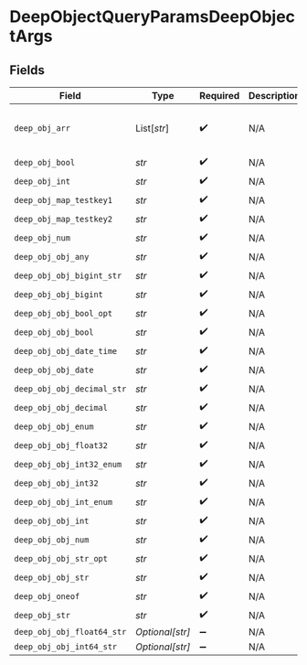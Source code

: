# DeepObjectQueryParamsDeepObjectArgs


## Fields

| Field                        | Type                         | Required                     | Description                  | Example                      |
| ---------------------------- | ---------------------------- | ---------------------------- | ---------------------------- | ---------------------------- |
| `deep_obj_arr`               | List[*str*]                  | :heavy_check_mark:           | N/A                          | [<br/>"test1",<br/>"test2"<br/>] |
| `deep_obj_bool`              | *str*                        | :heavy_check_mark:           | N/A                          | true                         |
| `deep_obj_int`               | *str*                        | :heavy_check_mark:           | N/A                          | 1                            |
| `deep_obj_map_testkey1`      | *str*                        | :heavy_check_mark:           | N/A                          | testvalue1                   |
| `deep_obj_map_testkey2`      | *str*                        | :heavy_check_mark:           | N/A                          | testvalue2                   |
| `deep_obj_num`               | *str*                        | :heavy_check_mark:           | N/A                          | 1.1                          |
| `deep_obj_obj_any`           | *str*                        | :heavy_check_mark:           | N/A                          | any                          |
| `deep_obj_obj_bigint_str`    | *str*                        | :heavy_check_mark:           | N/A                          | 9223372036854775808          |
| `deep_obj_obj_bigint`        | *str*                        | :heavy_check_mark:           | N/A                          | 8821239038968084             |
| `deep_obj_obj_bool_opt`      | *str*                        | :heavy_check_mark:           | N/A                          | true                         |
| `deep_obj_obj_bool`          | *str*                        | :heavy_check_mark:           | N/A                          | true                         |
| `deep_obj_obj_date_time`     | *str*                        | :heavy_check_mark:           | N/A                          | 2020-01-01T00:00:00.001Z     |
| `deep_obj_obj_date`          | *str*                        | :heavy_check_mark:           | N/A                          | 2020-01-01                   |
| `deep_obj_obj_decimal_str`   | *str*                        | :heavy_check_mark:           | N/A                          | 3.14159265358979344719667586 |
| `deep_obj_obj_decimal`       | *str*                        | :heavy_check_mark:           | N/A                          | 3.141592653589793            |
| `deep_obj_obj_enum`          | *str*                        | :heavy_check_mark:           | N/A                          | one                          |
| `deep_obj_obj_float32`       | *str*                        | :heavy_check_mark:           | N/A                          | 1.1                          |
| `deep_obj_obj_int32_enum`    | *str*                        | :heavy_check_mark:           | N/A                          | 55                           |
| `deep_obj_obj_int32`         | *str*                        | :heavy_check_mark:           | N/A                          | 1                            |
| `deep_obj_obj_int_enum`      | *str*                        | :heavy_check_mark:           | N/A                          | 2                            |
| `deep_obj_obj_int`           | *str*                        | :heavy_check_mark:           | N/A                          | 1                            |
| `deep_obj_obj_num`           | *str*                        | :heavy_check_mark:           | N/A                          | 1.1                          |
| `deep_obj_obj_str_opt`       | *str*                        | :heavy_check_mark:           | N/A                          | testOptional                 |
| `deep_obj_obj_str`           | *str*                        | :heavy_check_mark:           | N/A                          | test                         |
| `deep_obj_oneof`             | *str*                        | :heavy_check_mark:           | N/A                          | test                         |
| `deep_obj_str`               | *str*                        | :heavy_check_mark:           | N/A                          | test                         |
| `deep_obj_obj_float64_str`   | *Optional[str]*              | :heavy_minus_sign:           | N/A                          | 1.1                          |
| `deep_obj_obj_int64_str`     | *Optional[str]*              | :heavy_minus_sign:           | N/A                          | 100                          |
